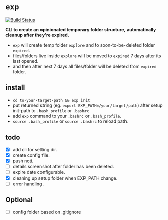 # `exp`
[![Build Status](https://travis-ci.com/karnpapon/exp.svg?branch=main)](https://travis-ci.com/karnpapon/exp)

<strong> CLI to create an opinionated temporary folder structure, automatically cleanup after they're expired. </strong>

- `exp` will create temp folder `explore` and to soon-to-be-deleted folder `expired`. 
- files/folders live inside `explore` will be moved to `expired` 7 days after its last opened. 
- and then after next 7 days all files/folder will be deleted from `expired` folder. 

## install
- `cd to-your-target-path && exp init`
- put returned string (eg. `export EXP_PATH=/your/target/path`) after setup init-path to `.bash_profile` or `.bashrc` 
- add `exp` command to your `.bashrc` or `.bash_profile`.
- `source .bash_profile` or `source .bashrc` to reload path.

## todo
- [x] add cli for setting dir.
- [x] create config file.
- [x] push noti.
- [ ] details screenshot after folder has been deleted.
- [ ] expire date configurable.
- [x] cleaning up setup folder when EXP_PATH change.
- [ ] error handling.

## Optional
- [ ] config folder based on .gitignore